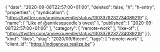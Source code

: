 {
  "date": "2020-09-08T22:57:00+01:00",
  "deleted": false,
  "h": "h-entry",
  "properties": {
    "syndication": [
      "https://twitter.com/anniesqueedle/status/1303378232734089219"
    ],
    "name": [
      "Like of @anniesqueedle's tweet"
    ],
    "published": [
      "2020-09-08T22:57:00+01:00"
    ],
    "category": [
      "remote-work"
    ],
    "like-of": [
      "https://twitter.com/anniesqueedle/status/1303378232734089219"
    ]
  },
  "kind": "likes",
  "slug": "2020/09/6tccm",
  "tags": [
    "remote-work"
  ],
  "client_id": "https://indigenous.realize.be"
}
